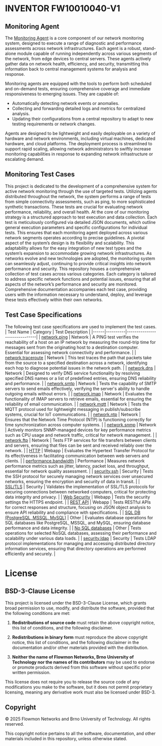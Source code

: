 # INVENTOR FW10010040-V1

## Monitoring Agent

The [Monitoring Agent](src/agent/) is a core component of our network monitoring system, designed to execute a range of diagnostic and performance assessments across network infrastructures. Each agent is a robust, stand-alone module capable of running independently across various segments of the network, from edge devices to central servers. These agents actively gather data on network health, efficiency, and security, transmitting this information back to central management systems for analysis and response.

Monitoring agents are equipped with the tools to perform both scheduled and on-demand tests, ensuring comprehensive coverage and immediate responsiveness to emerging issues. They are capable of:
* Automatically detecting network events or anomalies.
* Collecting and forwarding detailed logs and metrics for centralized analysis.
* Updating their configurations from a central repository to adapt to new testing requirements or network changes.

Agents are designed to be lightweight and easily deployable on a variety of hardware and network environments, including virtual machines, dedicated hardware, and cloud platforms. The deployment process is streamlined to support rapid scaling, allowing network administrators to swiftly increase monitoring capabilities in response to expanding network infrastructure or escalating demand.

## Monitoring Test Cases

This project is dedicated to the development of a comprehensive system for active network monitoring through the use of targeted tests. Utilizing agents distributed throughout the network, the system performs a range of tests from simple connectivity assessments, such as ping, to more sophisticated synthetic transactions. These tests are crucial for evaluating network performance, reliability, and overall health.
At the core of our monitoring strategy is a structured approach to test execution and data collection. Each test is meticulously configured via detailed JSON documents, which outline general execution parameters and specific configurations for individual tests. This ensures that each monitoring agent deployed across various network segments operates according to precise guidelines.
A pivotal aspect of the system’s design is its flexibility and scalability. This adaptability allows for the easy integration of new test types and the system’s expansion to accommodate growing network infrastructures. As networks evolve and new technologies are adopted, the monitoring system can seamlessly adjust, continuing to provide critical insights into network performance and security.
This repository houses a comprehensive collection of test cases across various categories. Each category is tailored to address specific network functions and potential issues, ensuring that all aspects of the network’s performance and security are monitored. Comprehensive documentation accompanies each test case, providing users with the information necessary to understand, deploy, and leverage these tests effectively within their own networks.

## Test Case Specifications

The following test case specifications are used to implement the test cases.
| Test Name | Category | Test Description |
|------|----------|-------------------------------|
| [network.ping](src/network/network.ping/) | Network | A PING test verifies the reachability of a host on an IP network by measuring the round-trip time for messages sent from the originating host to a destination computer. Essential for assessing network connectivity and performance. |
| [network.traceroute](src/network/network.traceroute/) | Network | This test traces the path that packets take from the source to a specified destination across a network, identifying each hop to diagnose potential issues in the network path.  |
| [network.dns](src/network/network.dns/) | Network | Designed to verify DNS service functionality by resolving specified DNS names or a list of predefined entries, ensuring DNS reliability and performance.  |
| [network.smtp](src/network/network.smtp/) | Network | Tests the capability of SMTP servers to send emails effectively, verifying the server's ability to handle outgoing emails without errors.  |
| [network.imap](src/network/network.imap/) | Network | Evaluates the functionality of IMAP servers to retrieve emails, essential for ensuring the reliability of email communication.  |
| [network.mqtt](src/network/network.mqtt/) | Network | Tests the MQTT protocol used for lightweight messaging in publish/subscribe systems, crucial for IoT communications. |
| [network.ntp](src/network/network.ntp/) | Network | Ensures that the Network Time Protocol (NTP) is functioning correctly for time synchronization across computer systems.  |
| [network.snmp](src/network/network.snmp/) | Network | Actively monitors SNMP-managed devices for key performance metrics such as CPU usage and network traffic, critical for network management.  |
| [network.ftp](src/network/network.ftp/) | Network | Tests FTP services for file transfers between clients and servers, ensuring that files can be sent and received reliably over the network. |
| [HTTP](src/webapp/webapp.http/) | Webapp | Evaluates the Hypertext Transfer Protocol for its effectiveness in facilitating communication between web servers and clients. |
| [performance.bandwidth](src/performance/performance.bandwidth/) | Performance | Measures network performance metrics such as jitter, latency, packet loss, and throughput, essential for network quality assessment.  |
| [security.ssh](src/security/security.ssh/) | Security | Tests the SSH protocol for securely managing network services over unsecured networks, ensuring the encryption and security of data in transit.  |
| [SSL/TLS](src/security/security.tls/) | Security | Validates the implementation of SSL/TLS protocols for securing connections between networked computers, critical for protecting data integrity and privacy. |
| [Web Security](src/webapp/webapp.security/) | Webapp | Tests the security settings the HTTPS endpoint. |
| [REST API](src/webapp/webapp.rest/) | Webapp | Tests RESTful APIs for correct responses and structure, focusing on JSON object analysis to ensure API reliability and compliance with specifications. |
| [SQL DB (PostgreSQL, MSSQL, MySQL)](/src/other/other.sql/) | Other | Evaluates database operations for SQL databases like PostgreSQL, MSSQL, and MySQL, ensuring database performance and data integrity. |
| [No SQL databases](src/other/other.nosql/) | Other | Tests operations for selected NoSQL databases, assessing their performance and scalability under various data loads. |
| [security.ldap](src/security/security.ldap/) | Security | Tests LDAP protocol implementations for managing and accessing distributed directory information services, ensuring that directory operations are performed efficiently and securely. |

# License

## BSD-3-Clause License

This project is licensed under the BSD-3-Clause License, which grants broad permission to use, modify, and distribute the software, provided that the following conditions are met:

1. **Redistributions of source code** must retain the above copyright notice, this list of conditions, and the following disclaimer.
   
2. **Redistributions in binary form** must reproduce the above copyright notice, this list of conditions, and the following disclaimer in the documentation and/or other materials provided with the distribution.
   
3. **Neither the name of Flowmon Networks, Brno University of Technology nor the names of its contributors** may be used to endorse or promote products derived from this software without specific prior written permission.

This license does not require you to release the source code of any modifications you make to the software, but it does not permit proprietary licensing, meaning any derivative work must also be licensed under BSD-3.

## Copyright

© 2025 Flowmon Networks and Brno University of Technology. All rights reserved.

This copyright notice pertains to all the software, documentation, and other materials included in this repository, unless otherwise stated.
